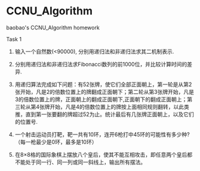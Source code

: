 # CCNU_Algorithm
baobao's CCNU_Algorithm homework

Task 1
1.	输入一个自然数(<90000),  分别用递归法和非递归法求其二机制表示.

2.	分别用递归法和非递归法求Fibonacci数列的前1000位，并比较计算时间的差异.

3.	用递归算法完成如下问题：有52张牌，使它们全部正面朝上，第一轮是从第2张开始，凡是2的倍数位置上的牌翻成正面朝下；第二轮从第3张牌开始，凡是3的倍数位置上的牌，正面朝上的翻成正面朝下,正面朝下的翻成正面朝上；第三轮从第4张牌开始，凡是4的倍数位置上的牌按上面相同规则翻转，以此类推，直到第一张要翻的牌超过52为止。统计最后有几张牌正面朝上，以及它们的位置号.

4.	 一个射击运动员打靶，靶一共有10环，连开6枪打中45环的可能性有多少种? （每一枪最少是0环，最多是10环）

5.	 在8×8格的国际象棋上摆放八个皇后，使其不能互相攻击，即任意两个皇后都不能处于同一行、同一列或同一斜线上，输出所有摆法。
